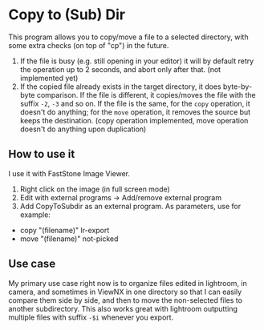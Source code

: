 # Copy to (Sub) Dir

This program allows you to copy/move a file to a selected directory, with some extra checks (on top of "cp") in the future. 

1. If the file is busy (e.g. still opening in your editor) it will by default retry the operation up to 2 seconds, and abort only after that. (not implemented yet)
1. If the copied file already exists in the target directory, it does byte-by-byte comparison. If the file is different, it copies/moves the file with the suffix `-2`, `-3` and so on. If the file is the same, for the `copy` operation, it doesn't do anything; for the `move` operation, it removes the source but keeps the destination. (copy operation implemented, move operation doesn't do anything upon duplication)

## How to use it

I use it with FastStone Image Viewer.

1. Right click on the image (in full screen mode)
1. Edit with external programs -> Add/remove external program
1. Add CopyToSubdir as an external program. As parameters, use for example:
 * copy "(filename)" lr-export
 * move "(filename)" not-picked

## Use case

My primary use case right now is to organize files edited in lightroom, in camera, and sometimes in ViewNX in one directory so that I can easily compare them side by side, and then to move the non-selected files to another subdirectory. This also works great with lightroom outputting multiple files with suffix `-$i` whenever you export.